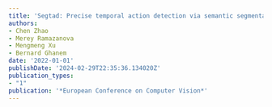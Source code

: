 ```yaml
---
title: 'Segtad: Precise temporal action detection via semantic segmentation'
authors:
- Chen Zhao
- Merey Ramazanova
- Mengmeng Xu
- Bernard Ghanem
date: '2022-01-01'
publishDate: '2024-02-29T22:35:36.134020Z'
publication_types:
- "1"
publication: '*European Conference on Computer Vision*'
---
```

